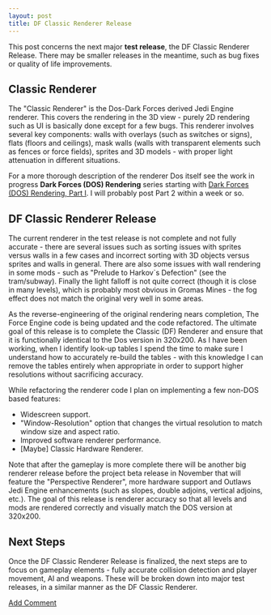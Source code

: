 ```yaml
---
layout: post
title: DF Classic Renderer Release
---
```


This post concerns the next major **test release**, the DF Classic Renderer Release. There may be smaller releases in the meantime, such as bug fixes or quality of life improvements.

## Classic Renderer
The "Classic Renderer" is the Dos-Dark Forces derived Jedi Engine renderer. This covers the rendering in the 3D view - purely 2D rendering such as UI is basically done except for a few bugs. This renderer involves several key components: walls with overlays (such as switches or signs), flats (floors and ceilings), mask walls (walls with transparent elements such as fences or force fields), sprites and 3D models - with proper light attenuation in different situations.

For a more thorough description of the renderer Dos itself see the work in progress **Dark Forces (DOS) Rendering** series starting with [Dark Forces (DOS) Rendering, Part I](_posts/2020-05-16-DFRender1.md). I will probably post Part 2 within a week or so.

## DF Classic Renderer Release
The current renderer in the test release is not complete and not fully accurate - there are several issues such as sorting issues with sprites versus walls in a few cases and incorrect sorting with 3D objects versus sprites and walls in general. There are also some issues with wall rendering in some mods - such as "Prelude to Harkov`s Defection" (see the tram/subway). Finally the light falloff is not quite correct (though it is close in many levels), which is probably most obvious in Gromas Mines - the fog effect does not match the original very well in some areas.

As the reverse-engineering of the original rendering nears completion, The Force Engine code is being updated and the code refactored. The ultimate goal of this release is to complete the Classic (DF) Renderer and ensure that it is functionally identical to the Dos version in 320x200. As I have been working, when I identify look-up tables I spend the time to make sure I understand how to accurately re-build the tables - with this knowledge I can remove the tables entirely when appropriate in order to support higher resolutions without sacrificing accuracy.

While refactoring the renderer code I plan on implementing a few non-DOS based features:
  * Widescreen support.
  * "Window-Resolution" option that changes the virtual resolution to match window size and aspect ratio.
  * Improved software renderer performance.
  * [Maybe] Classic Hardware Renderer.
  
Note that after the gameplay is more complete there will be another big renderer release before the project beta release in November that will feature the "Perspective Renderer", more hardware support and Outlaws Jedi Engine enhancements (such as slopes, double adjoins, vertical adjoins, etc.). The goal of this release is renderer accuracy so that all levels and mods are rendered correctly and visually match the DOS version at 320x200.

## Next Steps
Once the DF Classic Renderer Release is finalized, the next steps are to focus on gameplay elements - fully accurate collision detection and player movement, AI and weapons. These will be broken down into major test releases, in a similar manner as the DF Classic Renderer. 

<a href="https://the-force-engine.freeforums.net/thread/15/df-classic-renderer-release">Add Comment</a>
